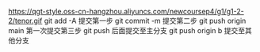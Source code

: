 https://qgt-style.oss-cn-hangzhou.aliyuncs.com/newcoursep4/g1/g1-2-2/tenor.gif
git add -A 提交第一步
git commit -m 提交第二步
git push origin main 第一次提交第三步
git push 后面提交至主分支
git push origin b 提交至其他分支
